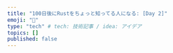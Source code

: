 ```yaml
---
title: "100日後にRustをちょっと知ってる人になる: [Day 2]"
emoji: "🦀"
type: "tech" # tech: 技術記事 / idea: アイデア
topics: []
published: false
---
```

